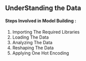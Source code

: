 <h2>UnderStanding the Data</h2>

<h4>
Steps Involved in Model Building : 
</h4>

<ol>
<li>Importing The Required Libraries</li>
<li>Loading The Data</li>
<li>Analyzing The Data</li>
<li>Reshaping The Data</li>
<li> Applying One Hot Encoding </li>
</ol>


